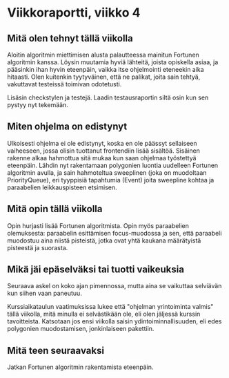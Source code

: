 # Viikkoraportti, viikko 4
## Mitä olen tehnyt tällä viikolla
Aloitin algoritmin miettimisen alusta palautteessa mainitun Fortunen algoritmin kanssa. Löysin muutamia hyviä lähteitä, joista opiskella asiaa, ja pääsinkin ihan hyvin eteenpäin, vaikka itse ohjelmointi eteneekin aika hitaasti. Olen kuitenkin tyytyväinen, että ne palikat, joita sain tehtyä, vakuttavat testeissä toimivan odotetusti.

Lisäsin checkstylen ja testejä. Laadin testausraportin siltä osin kun sen pystyy nyt tekemään.

## Miten ohjelma on edistynyt

Ulkoisesti ohjelma ei ole edistynyt, koska en ole päässyt sellaiseen vaiheeseen, jossa olisin tuottanut frontendiin lisää sisältöä. Sisäinen rakenne alkaa hahmottua sitä mukaa kun saan ohjelmaa työstettyä eteenpäin. Lähdin nyt rakentamaan polygonien luontia uudelleen Fortunen algoritmin avulla, ja sain hahmoteltua sweeplinen (joka on muodoltaan PriorityQueue), eri tyyppisiä tapahtumia (Event) joita sweepline kohtaa ja paraabelien leikkauspisteen etsimisen.

## Mitä opin tällä viikolla

Opin hurjasti lisää Fortunen algoritmista. Opin myös paraabelien olemuksesta: paraabelin esittämisen focus-muodossa ja sen, että paraabeli muodostuu aina niistä pisteistä, jotka ovat yhtä kaukana määrätyistä pisteestä ja suorasta.

## Mikä jäi epäselväksi tai tuotti vaikeuksia

Seuraava askel on koko ajan pimennossa, mutta aina se vaikuttaa selviävän kun siihen vaan paneutuu.

Kurssiaikataulun vaatimuksissa lukee että "ohjelman yrintoiminta valmis" tällä viikolla, mitä minulla ei selvästikään ole, eli olen jäljessä kurssin tavoitteista. Katsotaan jos ensi viikolla saisin ydintoiminnallisuuden, eli edes polygonien muodostamisen, jonkinlaiseen pakettiin.

## Mitä teen seuraavaksi

Jatkan Fortunen algoritmin rakentamista eteenpäin.